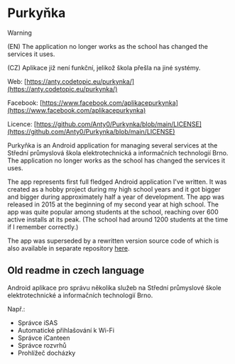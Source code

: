 # Purkyňka

> [!WARNING]
> (EN) The application no longer works as the school has changed the services it uses.
>
> (CZ) Aplikace již není funkční, jelikož škola přešla na jiné systémy.

Web: [https://anty.codetopic.eu/purkynka/](https://anty.codetopic.eu/purkynka/)

Facebook: [https://www.facebook.com/aplikacepurkynka](https://www.facebook.com/aplikacepurkynka)

Licence: [https://github.com/Anty0/Purkynka/blob/main/LICENSE](https://github.com/Anty0/Purkynka/blob/main/LICENSE)

Purkyňka is an Android application for managing several services at the Střední průmyslová škola elektrotechnická a informačních technologií Brno. The application no longer works as the school has changed the services it uses.

The app represents first full fledged Android application I've written. It was created as a hobby project during my high school years and it got bigger and bigger during approximately half a year of development. The app was released in 2015 at the beginning of my second year at high school. The app was quite popular among students at the school, reaching over 600 active installs at its peak. (The school had around 1200 students at the time if I remember correctly.)

The app was superseded by a rewritten version source code of which is also available in separate repository [here](https://github.com/Anty0/PurkynkaV2).

## Old readme in czech language

Android aplikace pro správu několika služeb na Střední průmyslové škole elektrotechnické a informačních technologií Brno.

Např.:

- Správce iSAS
- Automatické přihlašování k Wi-Fi
- Správce iCanteen
- Správce rozvrhů
- Prohlížeč docházky
